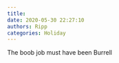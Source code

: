 ```yaml
---
title: 
date: 2020-05-30 22:27:10
authors: Ripp
categories: Holiday
---
```


 The boob job must have been Burrell